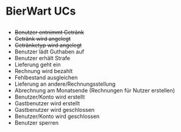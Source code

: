 # BierWart UCs


## 


 - ~~Benutzer entnimmt Getränk~~
 - ~~Getränk wird angelegt~~
 - ~~Getränketyp wird angelegt~~
 - Benutzer lädt Guthaben auf
 - Benutzer erhält Strafe
 - Lieferung geht ein
 - Rechnung wird bezahlt
 - Fehlbestand ausgleichen
 - Lieferung an andere/Rechnungsstellung
 - Abrechnung am Monatsende (Rechnungen für Nutzer erstellen)
 - Benutzer/Konto wird erstellt
 - Gastbenutzer wird erstellt
 - Gastbenutzer wird geschlossen
 - Benutzer/Konto wird geschlossen
 - Benutzer sperren
